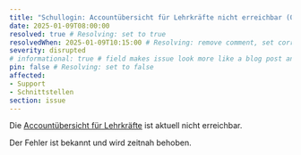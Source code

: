 ```yaml
---
title: "Schullogin: Accountübersicht für Lehrkräfte nicht erreichbar (09.01.2025)"
date: 2025-01-09T08:00:00
resolved: true # Resolving: set to true
resolvedWhen: 2025-01-09T10:15:00 # Resolving: remove comment, set correct end datetime
severity: disrupted
# informational: true # field makes issue look more like a blog post and removes any references to downtime length
pin: false # Resolving: set to false
affected:
- Support
- Schnittstellen
section: issue
---
```


Die [Accountübersicht für Lehrkräfte](https://docs.schullogin.de/15-Schnellstart/20-Accounts-verwalten/05-Nutzeruebersicht/Index.html) ist aktuell nicht erreichbar.

Der Fehler ist bekannt und wird zeitnah behoben.

